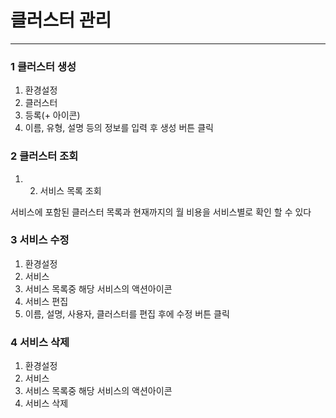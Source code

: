# 클러스터 관리

---

### 1 클러스터 생성

1. 환경설정
2. 클러스터
3. 등록\(+ 아이콘\)
4. 이름, 유형, 설명 등의 정보를 입력 후 생성 버튼 클릭

### 2 클러스터 조회

1. 2. 서비스 목록 조회

서비스에 포함된 클러스터 목록과 현재까지의 월 비용을 서비스별로 확인 할 수 있다

### 3 서비스 수정

1. 환경설정
2. 서비스
3. 서비스 목록중 해당 서비스의 액션아이콘
4. 서비스 편집
5. 이름, 설명, 사용자, 클러스터를 편집 후에 수정 버튼 클릭

### 4 서비스 삭제

1. 환경설정
2. 서비스
3. 서비스 목록중 해당 서비스의 액션아이콘
4. 서비스 삭제



